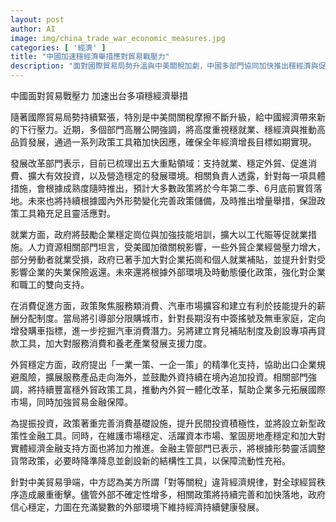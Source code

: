 ```yaml
---
layout: post
author: AI
image: img/china_trade_war_economic_measures.jpg
categories: [ '經濟' ]
title: "中國加速穩經濟舉措應對貿易戰壓力"
description: "面對國際貿易局勢升溫與中美關稅加劇，中國多部門協同加快推出穩經濟與促高品質發展政策，強調穩就業、穩外貿、促消費、擴投資等重點，藉靈活政策工具箱應對外部衝擊，確保全年經濟增長目標。政府多維支持受影響產業、企業及個人，並優化消費政策、加強金融保障，展現穩定信心與措施力度。"
---
```

中國面對貿易戰壓力 加速出台多項穩經濟舉措

隨著國際貿易局勢持續緊張，特別是中美間關稅摩擦不斷升級，給中國經濟帶來新的下行壓力。近期，多個部門高層公開強調，將高度重視穩就業、穩經濟與推動高品質發展，通過一系列政策工具箱加快因應，確保全年經濟增長目標如期實現。

發展改革部門表示，目前已梳理出五大重點領域：支持就業、穩定外貿、促進消費、擴大有效投資，以及營造穩定的發展環境。相關負責人透露，針對每一項具體措施，會根據成熟度隨時推出，預計大多數政策將於今年第二季、6月底前實質落地。未來也將持續根據國內外形勢變化完善政策儲備，及時推出增量舉措，保證政策工具箱充足且靈活應對。

就業方面，政府將鼓勵企業穩定崗位與加強技能培訓，擴大以工代賑等促就業措施。人力資源相關部門坦言，受美國加徵關稅影響，一些外貿企業經營壓力增大，部分勞動者就業受損，政府已著手加大對企業拓崗和個人就業補貼，並提升針對受影響企業的失業保險返還。未來還將根據外部環境及時動態優化政策，強化對企業和職工的雙向支持。

在消費促進方面，政策聚焦服務類消費、汽車市場擴容和建立有利於技能提升的薪酬分配制度。當局將引導部分限購城市，針對長期沒有中簽搖號及無車家庭，定向增發購車指標，進一步挖掘汽車消費潛力。另將建立育兒補貼制度及創設專項再貸款工具，加大對服務消費和養老產業發展支援力度。

外貿穩定方面，政府提出「一業一策、一企一策」的精準化支持，協助出口企業規避風險，擴展服務產品走向海外，並鼓勵外資持續在境內追加投資。相關部門強調，將持續豐富穩外貿政策工具，推動內外貿一體化改革，幫助企業多元拓展國際市場，同時加強貿易金融保障。

為提振投資，政策著重完善消費基礎設施，提升民間投資積極性，並將設立新型政策性金融工具。同時，在維護市場穩定、活躍資本市場、鞏固房地產穩定和加大對實體經濟金融支持方面也將加力推進。金融主管部門已表示，將根據形勢靈活調整貨幣政策，必要時降準降息並創設新的結構性工具，以保障流動性充裕。

針對中美貿易爭端，中方認為美方所謂「對等關稅」違背經濟規律，對全球經貿秩序造成嚴重衝擊。儘管外部不確定性增多，相關政策將持續完善和加快落地，政府信心穩定，力圖在充滿變數的外部環境下維持經濟持續健康發展。